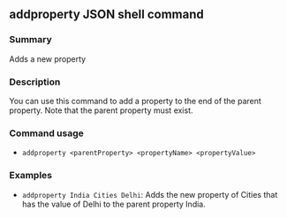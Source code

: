 ## addproperty JSON shell command

### Summary

Adds a new property

### Description

You can use this command to add a property to the end of the parent property. Note that the parent property must exist.

### Command usage

* `addproperty <parentProperty> <propertyName> <propertyValue>`

### Examples

* `addproperty India Cities Delhi`: Adds the new property of Cities that has the value of Delhi to the parent property India.